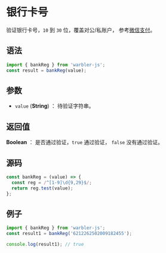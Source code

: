 # 银行卡号

验证银行卡号，`10` 到 `30` 位，覆盖对公/私账户， 参考[微信支付](https://pay.weixin.qq.com/wiki/doc/api/xiaowei.php?chapter=22_1)。

## 语法

```js
import { bankReg } from 'warbler-js';
const result = bankReg(value);
```

## 参数

- `value` (**String**) ： 待验证字符串。

## 返回值

**Boolean** ： 是否通过验证，`true` 通过验证， `false` 没有通过验证。

## 源码

```js
const bankReg = (value) => {
  const reg = /^[1-9]\d{9,29}$/;
  return reg.test(value);
};
```

## 例子

```js
import { bankReg } from 'warbler-js';
const result1 = bankReg('6212262502009182455');

console.log(result1); // true
```
